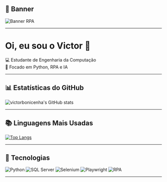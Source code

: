 ## 🎴 Banner

![Banner RPA](https://raw.githubusercontent.com/victorbonicenha/victorbonicenha/8758c80c2fe0f633897a2cfc1ca9245acd6e02ec/banner%20rpa.jpg)

---
# Oi, eu sou o Victor 👋

💻 Estudante de Engenharia da Computação  
🤖 Focado em Python, RPA e IA  

---

## 📊 Estatísticas do GitHub
![victorbonicenha's GitHub stats](https://github-readme-stats.vercel.app/api?username=victorbonicenha&show_icons=true&theme=radical)

---

## 📚 Linguagens Mais Usadas
[![Top Langs](https://github-readme-stats.vercel.app/api/top-langs/?username=victorbonicenha&theme=radical)](https://github.com/anuraghazra/github-readme-stats)

---

## 🚀 Tecnologias
![Python](https://img.shields.io/badge/Python-3776AB?style=for-the-badge&logo=python&logoColor=white)
![SQL Server](https://img.shields.io/badge/SQL%20Server-CC2927?style=for-the-badge&logo=microsoftsqlserver&logoColor=white)
![Selenium](https://img.shields.io/badge/Selenium-43B02A?style=for-the-badge&logo=selenium&logoColor=white)
![Playwright](https://img.shields.io/badge/Playwright-2EAD33?style=for-the-badge&logo=playwright&logoColor=white)
![RPA](https://img.shields.io/badge/RPA-000000?style=for-the-badge&logo=robotframework&logoColor=white)

---

